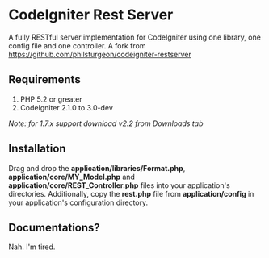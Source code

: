 # CodeIgniter Rest Server

A fully RESTful server implementation for CodeIgniter using one library, one
config file and one controller. A fork from https://github.com/philsturgeon/codeigniter-restserver

## Requirements

1. PHP 5.2 or greater
2. CodeIgniter 2.1.0 to 3.0-dev

_Note: for 1.7.x support download v2.2 from Downloads tab_

## Installation

Drag and drop the **application/libraries/Format.php**, **application/core/MY_Model.php** and **application/core/REST_Controller.php** files into your application's directories. Additionally, copy the **rest.php** file from **application/config** in your application's configuration directory.

## Documentations?

Nah. I'm tired.
